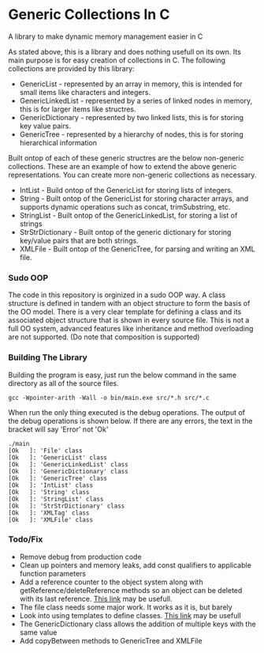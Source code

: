 # Generic Collections In C
A library to make dynamic memory management easier in C

As stated above, this is a library and does nothing usefull on its own. Its main purpose is for easy creation of collections in C. The following collections are provided by this library:
* GenericList - represented by an array in memory, this is intended for small items like characters and integers.
* GenericLinkedList - represented by a series of linked nodes in memory, this is for larger items like structres.
* GenericDictionary - represented by two linked lists, this is for storing key value pairs.
* GenericTree - represented by a hierarchy of nodes, this is for storing hierarchical information

Built ontop of each of these generic structres are the below non-generic collections. These are an example of how to extend the above generic representations. You can create more non-generic collections as necessary.
* IntList - Build ontop of the GenericList for storing lists of integers.
* String - Built ontop of the GenericList for storing character arrays, and supports dynamic operations such as concat, trimSubstring, etc.
* StringList - Built ontop of the GenericLinkedList, for storing a list of strings
* StrStrDictionary - Built ontop of the generic dictionary for storing key/value pairs that are both strings.
* XMLFile - Built ontop of the GenericTree, for parsing and writing an XML file.

### Sudo OOP
The code in this repository is orginized in a sudo OOP way. A class structure is defined in tandem with an object structure to form the basis of the OO model. There is a very clear template for defining a class and its associated object structure that is shown in every source file.
This is not a full OO system, advanced features like inheritance and method overloading are not supported. (Do note that composition is supported)

### Building The Library
Building the program is easy, just run the below command in the same directory as all of the source files.

```shell
gcc -Wpointer-arith -Wall -o bin/main.exe src/*.h src/*.c
```

When run the only thing executed is the debug operations. The output of the debug operations is shown below. If there are any errors, the text in the bracket will say 'Error' not 'Ok'

```shell
./main
[Ok   ]: 'File' class
[Ok   ]: 'GenericList' class
[Ok   ]: 'GenericLinkedList' class
[Ok   ]: 'GenericDictionary' class
[Ok   ]: 'GenericTree' class
[Ok   ]: 'IntList' class
[Ok   ]: 'String' class
[Ok   ]: 'StringList' class
[Ok   ]: 'StrStrDictionary' class
[Ok   ]: 'XMLTag' class
[Ok   ]: 'XMLFile' class
```
### Todo/Fix
* Remove debug from production code
* Clean up pointers and memory leaks, add const qualifiers to applicable function parameters
* Add a reference counter to the object system along with getReference/deleteReference methods so an object can be deleted with its last reference. [This link](http://calmarius.net/?lang=en&page=programming%2Fresource_management_exceptions_and_templates_in_c) may be usefull.
* The file class needs some major work. It works as it is, but barely
* Look into using templates to define classes. [This link](https://stackoverflow.com/questions/10950828/simulation-of-templates-in-c-for-a-queue-data-type) may be usefull
* The GenericDictionary class allows the addition of multiple keys with the same value
* Add copyBetween methods to GenericTree and XMLFile
